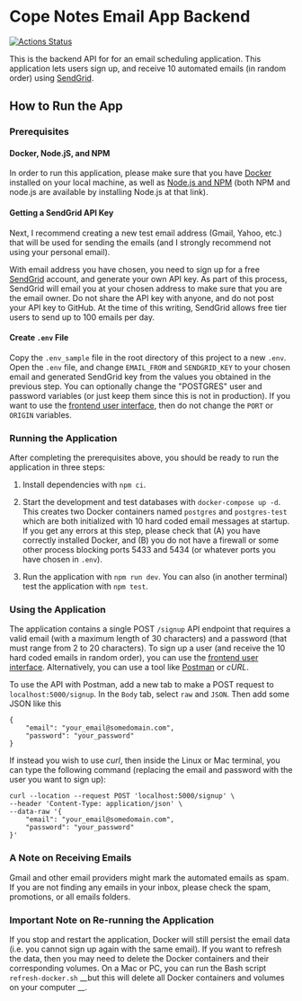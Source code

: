 # Cope Notes Email App Backend

[![Actions Status](https://github.com/JessieFrance/cope-notes-email-app/workflows/Build%20and%20Test/badge.svg)](https://github.com/JessieFrance/cope-notes-email-app/actions)

This is the backend API for for an email scheduling application. This application lets users sign up, and receive 10 automated emails (in random order) using [SendGrid](https://sendgrid.com/).

## How to Run the App

### Prerequisites

#### Docker, Node.jS, and NPM

In order to run this application, please make sure that you have [Docker](https://docs.docker.com/get-docker/) installed on your local machine, as well as [Node.js and NPM](https://nodejs.org/en/) (both NPM and node.js are available by installing Node.js at that link).

#### Getting a SendGrid API Key

Next, I recommend creating a new test email address (Gmail, Yahoo, etc.) that will be used for sending the emails (and I strongly recommend not using your personal email). 

With email address you have chosen, you need to sign up for a free [SendGrid](https://sendgrid.com) account, and generate your own API key. As part of this process, SendGrid will email you at your chosen address to make sure that you are the email owner. Do not share the API key with anyone, and do not post your API key to GitHub. At the time of this writing, SendGrid allows free tier users to send up to 100 emails per day.

#### Create `.env` File

Copy the `.env_sample` file in the root directory of this project to a new `.env`. Open the `.env` file, and change `EMAIL_FROM` and `SENDGRID_KEY` to your chosen email and generated SendGrid key from the values you obtained in the previous step. You can optionally change the "POSTGRES" user and password variables (or just keep them since this is not in production). If you want to use the [frontend user interface](https://github.com/JessieFrance/cope-notes-frontend), then do not change the `PORT` or `ORIGIN` variables.

### Running the Application

After completing the prerequisites above, you should be ready to run the application in three steps: 

1. Install dependencies with `npm ci`.

2. Start the development and test databases with `docker-compose up -d`. This creates two Docker containers named `postgres` and `postgres-test` which are both initialized with 10 hard coded email messages at startup. If you get any errors at this step, please check that (A) you have correctly installed Docker, and (B) you do not have a firewall or some other process blocking ports 5433 and 5434 (or whatever ports you have chosen in `.env`).

3. Run the application with `npm run dev`. You can also (in another terminal) test the application with `npm test`.

### Using the Application

The application contains a single POST `/signup` API endpoint that requires a valid email (with a maximum length of 30 characters) and a password (that must range from 2 to 20 characters). To sign up a user (and receive the 10 hard coded emails in random order), you can use the [frontend user interface](https://github.com/JessieFrance/cope-notes-frontend). Alternatively, you can use a tool like [Postman](https://www.postman.com/) or *cURL*.


To use the API with Postman, add a new tab to make a POST request to `localhost:5000/signup`. In the `Body` tab, select `raw` and `JSON`. Then add some JSON like this
```
{
    "email": "your_email@somedomain.com",
    "password": "your_password"
}
```

If instead you wish to use *curl*, then inside the Linux or Mac terminal, you can type the following command (replacing the email and password with the user you want to sign up):

```
curl --location --request POST 'localhost:5000/signup' \
--header 'Content-Type: application/json' \
--data-raw '{
    "email": "your_email@somedomain.com",
    "password": "your_password"
}'
```

### A Note on Receiving Emails

Gmail and other email providers might mark the automated emails as spam. If you are not finding any emails in your inbox, please check the spam, promotions, or all emails folders.

### Important Note on Re-running the Application

If you stop and restart the application, Docker will still persist the email data (i.e. you cannot sign up again with the same email). If you want to refresh the data, then you may need to delete the Docker containers and their corresponding volumes. On a Mac or PC, you can run the Bash script `refresh-docker.sh` __but this will delete all Docker containers and volumes on your computer __.
